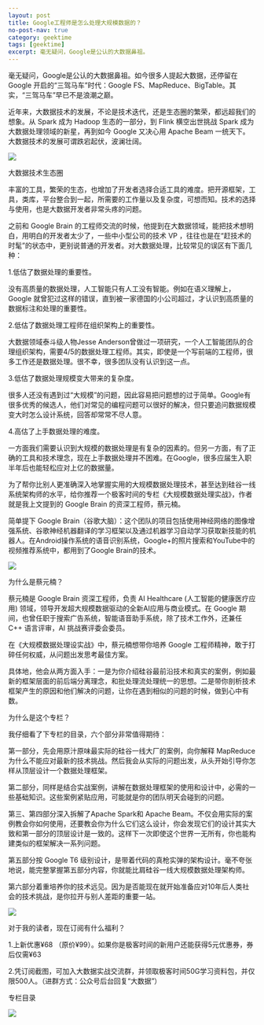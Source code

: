 ```yaml
---
layout: post
title: Google工程师是怎么处理大规模数据的？
no-post-nav: true
category: geektime
tags: [geektime]
excerpt: 毫无疑问，Google是公认的大数据鼻祖。
---
```


毫无疑问，Google是公认的大数据鼻祖。如今很多人提起大数据，还停留在 Google 开启的“三驾马车”时代：Google FS、MapReduce、BigTable。其实，“三驾马车”早已不是浪潮之巅。



近年来，大数据技术的发展，不论是技术迭代，还是生态圈的繁荣，都远超我们的想象。从 Spark 成为 Hadoop 生态的一部分，到 Flink 横空出世挑战 Spark 成为大数据处理领域的新星，再到如今 Google 又决心用 Apache Beam 一统天下。大数据技术的发展可谓跌宕起伏，波澜壮阔。



![](http://www.ityoukow.com/assets/images/2019/geektime/Google01.jpg)

大数据技术生态圈



丰富的工具，繁荣的生态，也增加了开发者选择合适工具的难度。把开源框架，工具，类库，平台整合到一起，所需要的工作量以及复杂度，可想而知。技术的选择与使用，也是大数据开发者非常头疼的问题。



之前和 Google Brain 的工程师交流的时候，他提到在大数据领域，能把技术想明白，用明白的开发者太少了，一些中小型公司的技术 VP ，往往也是在“赶技术的时髦”的状态中，更别说普通的开发者。对大数据处理，比较常见的误区有下面几种：



1.低估了数据处理的重要性。

没有高质量的数据处理，人工智能只有人工没有智能。例如在语义理解上，Google 就曾犯过这样的错误，直到被一家德国的小公司超过，才认识到高质量的数据标注和处理的重要性。



2.低估了数据处理工程师在组织架构上的重要性。

大数据领域泰斗级人物Jesse Anderson曾做过一项研究，一个人工智能团队的合理组织架构，需要4/5的数据处理工程师。其实，即使是一个写前端的工程师，很多工作还是数据处理。很不幸，很多团队没有认识到这一点。



3.低估了数据处理规模变大带来的复杂度。

很多人还没有遇到过“大规模”的问题，因此容易把问题想的过于简单。Google有很多优秀的候选人，他们对常见的编程问题可以很好的解决，但只要追问数据规模变大时怎么设计系统，回答却常常不尽人意。



4.高估了上手数据处理的难度。

一方面我们需要认识到大规模的数据处理是有复杂的因素的。但另一方面，有了正确的工具和技术理念，现在上手数据处理并不困难。在Google，很多应届生入职半年后也能轻松应对上亿的数据量。



为了帮你比别人更准确深入地掌握实用的大规模数据处理技术，甚至达到硅谷一线系统架构师的水平，给你推荐一个极客时间的专栏《大规模数据处理实战》，作者就是我上文提到的 Google Brain 的资深工程师，蔡元楠。



简单提下 Google Brain（谷歌大脑）：这个团队的项目包括使用神经网络的图像增强系统、谷歌神经机器翻译的学习框架以及通过机器学习自动学习获取新技能的机器人。在Android操作系统的语音识别系统，Google+的照片搜索和YouTube中的视频推荐系统中，都用到了Google Brain的技术。



![](http://www.ityoukow.com/assets/images/2019/geektime/Google02.jpg)


为什么是蔡元楠？



蔡元楠是 Google Brain 资深工程师，负责 AI Healthcare (人工智能的健康医疗应用) 领域，领导开发超大规模数据驱动的全新AI应用与商业模式。在 Google 期间，也曾任职于搜索广告系统，智能语音助手系统，除了技术工作外，还兼任 C++ 语言评审，AI 挑战赛评委会委员。



在《大规模数据处理设实战》中，蔡元楠想带你培养 Google 工程师精神，敢于打碎任何权威，从问题出发思考最佳方案。



具体地，他会从两方面入手：一是为你介绍硅谷最前沿技术和真实的案例，例如最新的框架层面的前后端分离理念，和批处理流处理统一的思想。二是带你剖析技术框架产生的原因和他们解决的问题，让你在遇到相似的问题的时候，做到心中有数。



为什么是这个专栏？



我仔细看了下专栏的目录，六个部分非常值得期待：



第一部分，先会用原汁原味最实际的硅谷一线大厂的案例，向你解释 MapReduce 为什么不能应对最新的技术挑战。然后我会从实际的问题出发，从头开始引导你怎样从顶层设计一个数据处理框架。



第二部分，同样是结合实战案例，讲解在数据处理框架的使用和设计中，必需的一些基础知识。这些案例紧贴应用，可能就是你的团队明天会碰到的问题。



第三、第四部分深入拆解了Apache Spark和 Apache Beam。不仅会用实际的案例教会你如何使用，还要教会你为什么它们这么设计，你会发现它们的设计其实大致和第一部分的顶层设计是一致的。这样下一次即使这个世界一无所有，你也能构建类似的框架解决一系列问题。



第五部分按 Google T6 级别设计，是带着代码的真枪实弹的架构设计。毫不夸张地说，能完整掌握第五部分内容，你就能比肩硅谷一线大规模数据处理架构师。



第六部分着重培养你的技术远见。因为是否能现在就开始准备应对10年后人类社会的技术挑战，是你拉开与别人差距的重要一站。

![](http://www.ityoukow.com/assets/images/2019/geektime/Google03.jpg)






对于我的读者，现在订阅有什么福利？



1.上新优惠¥68 （原价¥99）。如果你是极客时间的新用户还能获得5元优惠券，券后仅需¥63

2.凭订阅截图，可加入大数据实战交流群，并领取极客时间50G学习资料包，并仅限500人。（进群方式：公众号后台回复“大数据”）



专栏目录


![](http://www.ityoukow.com/assets/images/2019/geektime/Google04.jpg)
